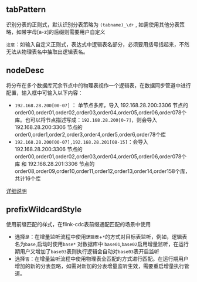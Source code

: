 ## tabPattern

识别分表的正则式，默认识别分表策略为 `(tabname)_\d+` , 如需使用其他分表策略，如带字母[a-z]的后缀则需要用户自定义

`注意`：如输入自定义正则式，表达式中逻辑表名部分，必须要用括号括起来，不然无法从物理表名中抽取出逻辑表名。

## nodeDesc

将分布在多个数据库冗余节点中的物理表视作一个逻辑表，在数据同步管道中进行配置，输入框中可输入以下内容：

* `192.168.28.200[00-07]` ： 单节点多库，导入 192.168.28.200:3306 节点的 order00,order01,order02,order03,order04,order05,order06,order078个库。也可以将节点描述写成：`192.168.28.200[0-7]`，则会导入 192.168.28.200:3306 节点的 order0,order1,order2,order3,order4,order5,order6,order78个库
* `192.168.28.200[00-07],192.168.28.201[08-15]`：会导入 192.168.28.200:3306 节点的 order00,order01,order02,order03,order04,order05,order06,order078个库 和 192.168.28.201:3306 节点的 order08,order09,order10,order11,order12,order13,order14,order158个库，共计16个库

[详细说明](http://tis.pub/docs/guide/datasource/multi-ds-rule)


## prefixWildcardStyle

使用前缀匹配的样式，在flink-cdc表前缀通配匹配的场景中使用
* 选择`是`：在增量监听流程中使用`逻辑表`+`*`的方式对目标表监听，例如，逻辑表名为`base`,启动时使用`base*` 对数据库中 `base01`,`base02`启用增量监听，在运行期用户又增加了`base03`表则执行逻辑会自动对`base03`表开启监听
* 选择`否`：在增量监听流程中使用物理表全匹配的方式进行匹配。在运行期用户增加的新的分表忽略，如需对新加的分表增量监听生效，需要重启增量执行管道。
